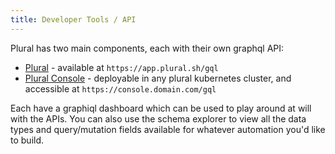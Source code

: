 ```yaml
---
title: Developer Tools / API
---
```


Plural has two main components, each with their own graphql API:

* [Plural](https://app.plural.sh/graphiql) - available at `https://app.plural.sh/gql`
* [Plural Console](https://app.plural.sh/repository/a051a0bf-61b5-4ab5-813d-2c541c83a979) - deployable in any plural kubernetes cluster, and accessible at `https://console.domain.com/gql`

Each have a graphiql dashboard which can be used to play around at will with the APIs. You can also use the schema explorer to view all the data types and query/mutation fields available for whatever automation you'd like to build.
